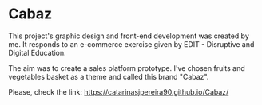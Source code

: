 # Cabaz
This project's graphic design and front-end development was created by me.
It responds to an e-commerce exercise given by EDIT - Disruptive and Digital Education.

The aim was to create a sales platform prototype. 
I've chosen fruits and vegetables basket as a theme and called this brand "Cabaz".  

Please, check the link: 
https://catarinasjpereira90.github.io/Cabaz/
